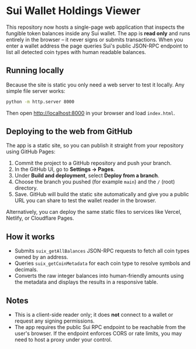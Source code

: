# Sui Wallet Holdings Viewer

This repository now hosts a single-page web application that inspects the
fungible token balances inside any Sui wallet. The app is **read only** and
runs entirely in the browser – it never signs or submits transactions. When you
enter a wallet address the page queries Sui's public JSON-RPC endpoint to list
all detected coin types with human readable balances.

## Running locally

Because the site is static you only need a web server to test it locally. Any
simple file server works:

```bash
python -m http.server 8000
```

Then open [http://localhost:8000](http://localhost:8000) in your browser and
load `index.html`.

## Deploying to the web from GitHub

The app is a static site, so you can publish it straight from your repository
using GitHub Pages:

1. Commit the project to a GitHub repository and push your branch.
2. In the GitHub UI, go to **Settings → Pages**.
3. Under **Build and deployment**, select **Deploy from a branch**.
4. Choose the branch you pushed (for example `main`) and the `/` (root)
   directory.
5. Save. GitHub will build the static site automatically and give you a public
   URL you can share to test the wallet reader in the browser.

Alternatively, you can deploy the same static files to services like Vercel,
Netlify, or Cloudflare Pages.

## How it works

* Submits `suix_getAllBalances` JSON-RPC requests to fetch all coin types owned
  by an address.
* Queries `suix_getCoinMetadata` for each coin type to resolve symbols and
  decimals.
* Converts the raw integer balances into human-friendly amounts using the
  metadata and displays the results in a responsive table.

## Notes

* This is a client-side reader only; it does **not** connect to a wallet or
  request any signing permissions.
* The app requires the public Sui RPC endpoint to be reachable from the user's
  browser. If the endpoint enforces CORS or rate limits, you may need to host a
  proxy under your control.
